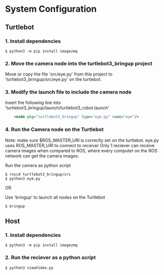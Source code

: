 # System Configuration

## Turtlebot

### 1. Install dependencies

```console
$ python3 -m pip install imagezmq
```

### 2. Move the camera node into the turtlebot3_bringup project
Move or copy the file 'src/eye.py' from this project to 'turtlebot3_bringup/src/eye.py' on the turtlebot.


### 3. Modify the launch file to include the camera node
Insert the following line into 'turtlebot3_bringup/launch/turtlebot3_robot.launch'

```xml
    <node pkg="turtlebot3_bringup" type="eye.py" name="eye"/>
```

### 4. Run the Camera node on the Turtlebot 
Note: make sure $ROS_MASTER_URI is correctly set on the turtlebot. eye.py uses ROS_MASTER_URI to connect to receiver
Only 1 reciever can receive camera images when compared to ROS, where every computer on the ROS network can get the camera images.

Run the camera as python script

```console
$ roscd turtlebot3_bringup/src
$ python3 eye.py
```

OR 

Use 'bringup' to launch all nodes on the Turtlebot

```console
$ bringup
```

## Host

### 1. Install dependencies

```console
$ python3 -m pip install imagezmq
```

### 2. Run the reciever as a python script

```console
$ python3 viewVideo.py
```

